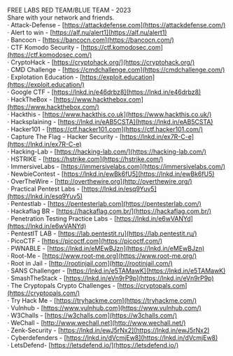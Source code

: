 FREE LABS RED TEAM/BLUE TEAM - 2023  
Share with your network and friends.  
· Attack-Defense - [https://attackdefense.com](https://attackdefense.com/)  
· Alert to win - [https://alf.nu/alert1](https://alf.nu/alert1)  
· Bancocn - [https://bancocn.com](https://bancocn.com/)  
· CTF Komodo Security - [https://ctf.komodosec.com](https://ctf.komodosec.com/)  
· CryptoHack - [https://cryptohack.org/](https://cryptohack.org/)  
· CMD Challenge - [https://cmdchallenge.com](https://cmdchallenge.com/)  
· Explotation Education - [https://exploit.education](https://exploit.education/)  
· Google CTF - [https://lnkd.in/e46drbz8](https://lnkd.in/e46drbz8)  
· HackTheBox - [https://www.hackthebox.com](https://www.hackthebox.com/)  
· Hackthis - [https://www.hackthis.co.uk](https://www.hackthis.co.uk/)  
· Hacksplaining - [https://lnkd.in/eAB5CSTA](https://lnkd.in/eAB5CSTA)  
· Hacker101 - [https://ctf.hacker101.com](https://ctf.hacker101.com/)  
· Capture The Flag - Hacker Security - [https://lnkd.in/ex7R-C-e](https://lnkd.in/ex7R-C-e)  
· Hacking-Lab - [https://hacking-lab.com/](https://hacking-lab.com/)  
· HSTRIKE - [https://hstrike.com](https://hstrike.com/)  
· ImmersiveLabs - [https://immersivelabs.com](https://immersivelabs.com/)  
· NewbieContest - [https://lnkd.in/ewBk6fU5](https://lnkd.in/ewBk6fU5)  
· OverTheWire - [http://overthewire.org](http://overthewire.org/)  
· Practical Pentest Labs - [https://lnkd.in/esq9Yuv5](https://lnkd.in/esq9Yuv5)  
· Pentestlab - [https://pentesterlab.com](https://pentesterlab.com/)  
· Hackaflag BR - [https://hackaflag.com.br/](https://hackaflag.com.br/)  
· Penetration Testing Practice Labs - [https://lnkd.in/e6wVANYd](https://lnkd.in/e6wVANYd)  
· PentestIT LAB - [https://lab.pentestit.ru](https://lab.pentestit.ru/)  
· PicoCTF - [https://picoctf.com](https://picoctf.com/)  
· PWNABLE - [https://lnkd.in/eMEwBJzn](https://lnkd.in/eMEwBJzn)  
· Root-Me - [https://www.root-me.org](https://www.root-me.org/)  
· Root in Jail - [http://rootinjail.com](http://rootinjail.com/)  
· SANS Challenger - [https://lnkd.in/e5TAMawK](https://lnkd.in/e5TAMawK)  
· SmashTheStack - [https://lnkd.in/eVn9rP9p](https://lnkd.in/eVn9rP9p)  
· The Cryptopals Crypto Challenges - [https://cryptopals.com](https://cryptopals.com/)  
· Try Hack Me - [https://tryhackme.com](https://tryhackme.com/)  
· Vulnhub - [https://www.vulnhub.com](https://www.vulnhub.com/)  
· W3Challs - [https://w3challs.com](https://w3challs.com/)  
· WeChall - [http://www.wechall.net](http://www.wechall.net/)  
· Zenk-Security - [https://lnkd.in/ewJ5rNx2](https://lnkd.in/ewJ5rNx2)  
· Cyberdefenders - [https://lnkd.in/dVcmjEw8](https://lnkd.in/dVcmjEw8)  
· LetsDefend- [https://letsdefend.io/](https://letsdefend.io/)